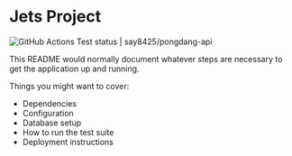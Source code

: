 # Jets Project

![GitHub Actions Test status | say8425/pongdang-api](https://github.com/say8425/pongdang-api/workflows/analysis-and-test/badge.svg)

This README would normally document whatever steps are necessary to get the application up and running.

Things you might want to cover:

* Dependencies
* Configuration
* Database setup
* How to run the test suite
* Deployment instructions
